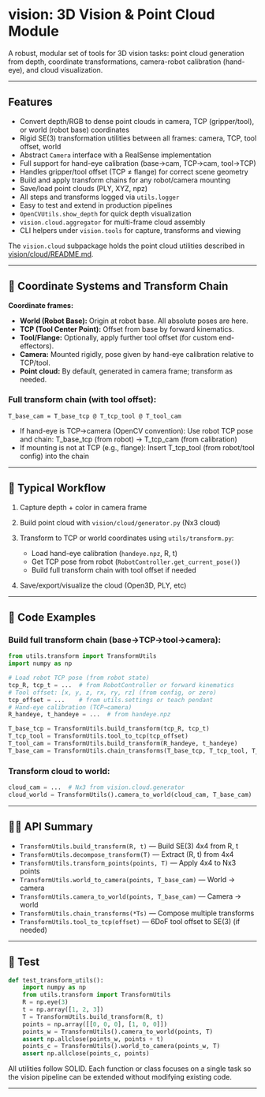 # vision: 3D Vision & Point Cloud Module

A robust, modular set of tools for 3D vision tasks: point cloud generation from depth, coordinate transformations, camera-robot calibration (hand-eye), and cloud visualization.

---

## Features

* Convert depth/RGB to dense point clouds in camera, TCP (gripper/tool), or world (robot base) coordinates
* Rigid SE(3) transformation utilities between all frames: camera, TCP, tool offset, world
* Abstract `Camera` interface with a RealSense implementation
* Full support for hand-eye calibration (base→cam, TCP→cam, tool→TCP)
* Handles gripper/tool offset (TCP ≠ flange) for correct scene geometry
* Build and apply transform chains for any robot/camera mounting
* Save/load point clouds (PLY, XYZ, npz)
* All steps and transforms logged via `utils.logger`
* Easy to test and extend in production pipelines
* `OpenCVUtils.show_depth` for quick depth visualization
* `vision.cloud.aggregator` for multi-frame cloud assembly
* CLI helpers under `vision.tools` for capture, transforms and viewing

The `vision.cloud` subpackage holds the point cloud utilities described in
[vision/cloud/README.md](cloud/README.md).

---

## 📌 Coordinate Systems and Transform Chain

**Coordinate frames:**

* **World (Robot Base):**  Origin at robot base. All absolute poses are here.
* **TCP (Tool Center Point):**  Offset from base by forward kinematics.
* **Tool/Flange:**  Optionally, apply further tool offset (for custom end-effectors).
* **Camera:**  Mounted rigidly, pose given by hand-eye calibration relative to TCP/tool.
* **Point cloud:**  By default, generated in camera frame; transform as needed.

### Full transform chain (with tool offset):

```
T_base_cam = T_base_tcp @ T_tcp_tool @ T_tool_cam
```

* If hand-eye is TCP→camera (OpenCV convention):
  Use robot TCP pose and chain: T\_base\_tcp (from robot) → T\_tcp\_cam (from calibration)
* If mounting is not at TCP (e.g., flange):
  Insert T\_tcp\_tool (from robot/tool config) into the chain

---

## 🚀 Typical Workflow

1. Capture depth + color in camera frame
2. Build point cloud with `vision/cloud/generator.py` (Nx3 cloud)
3. Transform to TCP or world coordinates using `utils/transform.py`:

   * Load hand-eye calibration (`handeye.npz`, R, t)
   * Get TCP pose from robot (`RobotController.get_current_pose()`)
   * Build full transform chain with tool offset if needed
4. Save/export/visualize the cloud (Open3D, PLY, etc)

---

## 🧮 Code Examples

### Build full transform chain (base→TCP→tool→camera):

```python
from utils.transform import TransformUtils
import numpy as np

# Load robot TCP pose (from robot state)
tcp_R, tcp_t = ...  # from RobotController or forward kinematics
# Tool offset: [x, y, z, rx, ry, rz] (from config, or zero)
tcp_offset = ...    # from utils.settings or teach pendant
# Hand-eye calibration (TCP→camera)
R_handeye, t_handeye = ...  # from handeye.npz

T_base_tcp = TransformUtils.build_transform(tcp_R, tcp_t)
T_tcp_tool = TransformUtils.tool_to_tcp(tcp_offset)
T_tool_cam = TransformUtils.build_transform(R_handeye, t_handeye)
T_base_cam = TransformUtils.chain_transforms(T_base_tcp, T_tcp_tool, T_tool_cam)
```

### Transform cloud to world:

```python
cloud_cam = ...  # Nx3 from vision.cloud.generator
cloud_world = TransformUtils().camera_to_world(cloud_cam, T_base_cam)
```

---

## 🧑‍💻 API Summary

* `TransformUtils.build_transform(R, t)` — Build SE(3) 4x4 from R, t
* `TransformUtils.decompose_transform(T)` — Extract (R, t) from 4x4
* `TransformUtils.transform_points(points, T)` — Apply 4x4 to Nx3 points
* `TransformUtils.world_to_camera(points, T_base_cam)` — World → camera
* `TransformUtils.camera_to_world(points, T_base_cam)` — Camera → world
* `TransformUtils.chain_transforms(*Ts)` — Compose multiple transforms
* `TransformUtils.tool_to_tcp(offset)` — 6DoF tool offset to SE(3) (if needed)

---

## 🧪 Test

```python
def test_transform_utils():
    import numpy as np
    from utils.transform import TransformUtils
    R = np.eye(3)
    t = np.array([1, 2, 3])
    T = TransformUtils.build_transform(R, t)
    points = np.array([[0, 0, 0], [1, 0, 0]])
    points_w = TransformUtils().camera_to_world(points, T)
    assert np.allclose(points_w, points + t)
    points_c = TransformUtils().world_to_camera(points_w, T)
    assert np.allclose(points_c, points)
```

All utilities follow SOLID. Each function or class focuses on a single task so the vision pipeline can be extended without modifying existing code.

---

<!-- ## 🔬 References

* [OpenCV Hand-Eye Calibration](https://docs.opencv.org/4.x/d9/d0c/group__calib3d.html#ga34d5c42c2290c1c2137be7fddbc75b5d)
* [OpenCV Forum: Eye-to-Hand/Hand-Eye conventions](https://forum.opencv.org/t/eye-to-hand-calibration/5690/2)
* [arXiv: On Hand-Eye Calibration](https://arxiv.org/pdf/2311.12655) -->
